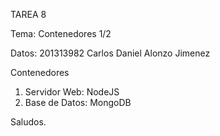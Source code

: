 TAREA 8

Tema: Contenedores 1/2

Datos: 
201313982
Carlos Daniel Alonzo Jimenez

Contenedores
1. Servidor Web: NodeJS
2. Base de Datos: MongoDB

Saludos.
